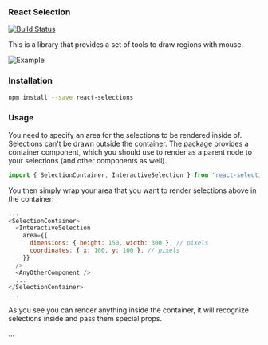 ### React Selection
[![Build Status](https://travis-ci.org/MadAppGang/react-selections.svg?branch=master)](https://travis-ci.org/MadAppGang/react-selections)

This is a library that provides a set of tools to draw regions with mouse.

![Example](https://image.ibb.co/mfodSJ/ezgif_com_gif_maker.gif "Example")

### Installation

```bash
npm install --save react-selections
```

### Usage

You need to specify an area for the selections to be rendered inside of. Selections can't be drawn outside the container. The package provides a container component, which you should use to render as a parent node to your selections (and other components as well).

```javascript
import { SelectionContainer, InteractiveSelection } from 'react-selections';
```

You then simply wrap your area that you want to render selections above in the container:

```javascript
...
<SelectionContainer>
  <InteractiveSelection
    area={{
      dimensions: { height: 150, width: 300 }, // pixels
      coordinates: { x: 100, y: 100 }, // pixels
    }}
  />
  <AnyOtherComponent />
  ...
</SelectionContainer>
...
```

As you see you can render anything inside the container, it will recognize selections inside and pass them special props.

...
